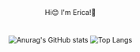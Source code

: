 <div align="center"> Hi😊 I'm Erica!🥰

<!--
**Erica-Ku/Erica-Ku** is a ✨ _special_ ✨ repository because its `README.md` (this file) appears on your GitHub profile.

Here are some ideas to get you started:

- 🔭 I’m currently working on ...
- 🌱 I’m currently learning ...
- 👯 I’m looking to collaborate on ...
- 🤔 I’m looking for help with ...
- 💬 Ask me about ...
- 📫 How to reach me: ...
- 😄 Pronouns: ...
- ⚡ Fun fact: ...
-->
#
![Anurag's GitHub stats](https://github-readme-stats.vercel.app/api?username=Erica-Ku&show_icons=true&theme=gruvbox_light)
![Top Langs](https://github-readme-stats.vercel.app/api/top-langs/?username=Erica-Ku&layout=compact&theme=gruvbox_light)</div>
 
